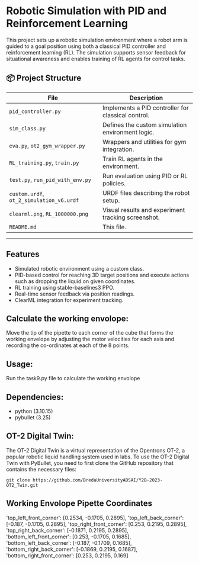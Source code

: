 # Robotic Simulation with PID and Reinforcement Learning

This project sets up a robotic simulation environment where a robot arm is guided to a goal position using both a classical PID controller and reinforcement learning (RL). The simulation supports sensor feedback for situational awareness and enables training of RL agents for control tasks.

## 📦 Project Structure

| File | Description |
|------|-------------|
| `pid_controller.py` | Implements a PID controller for classical control. |
| `sim_class.py` | Defines the custom simulation environment logic. |
| `eva.py`, `ot2_gym_wrapper.py` | Wrappers and utilities for gym integration. |
| `RL_training.py`, `train.py` | Train RL agents in the environment. |
| `test.py`, `run_pid_with_env.py` | Run evaluation using PID or RL policies. |
| `custom.urdf`, `ot_2_simulation_v6.urdf` | URDF files describing the robot setup. |
| `clearml.png`, `RL_1000000.png` | Visual results and experiment tracking screenshot. |
| `README.md` | This file. |

---

##  Features
- Simulated robotic environment using a custom class.
- PID-based control for reaching 3D target positions and execute actions such as dropping the liquid on given coordinates.
- RL training using stable-baselines3 PPO.
- Real-time sensor feedback via position readings.
- ClearML integration for experiment tracking.

## Calculate the working envolope:
Move the tip of the pipette to each corner of the cube that forms the working envelope by adjusting the motor velocities for each axis and recording the co-ordinates at each of the 8 points.

## Usage:
Run the task9.py file to calculate the working envolope

## Dependencies:
- python (3.10.15)
- pybullet (3.25)

## OT-2 Digital Twin:
The OT-2 Digital Twin is a virtual representation of the Opentrons OT-2, a popular robotic liquid handling system used in labs. To use the OT-2 Digital Twin with PyBullet, you need to first clone the GitHub repository that contains the necessary files:

`git clone https://github.com/BredaUniversityADSAI/Y2B-2023-OT2_Twin.git`

## Working Envolope Pipette Coordinates
'top_left_front_corner': [0.2534, -0.1705, 0.2895], 'top_left_back_corner': [-0.187, -0.1705, 0.2895], 'top_right_front_corner': [0.253, 0.2195, 0.2895], 'top_right_back_corner': [-0.1871, 0.2195, 0.2895], 'bottom_left_front_corner': [0.253, -0.1705, 0.1685], 'bottom_left_back_corner': [-0.187, -0.1709, 0.1685], 'bottom_right_back_corner': [-0.1869, 0.2195, 0.1687], 'bottom_right_front_corner': [0.253, 0.2195, 0.169]